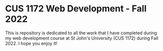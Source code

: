 # CUS 1172 Web Development - Fall 2022

This is repository is dedicated to all the work that I have completed during my web development course at St John's University (CUS 1172) during Fall 2022. I hope you enjoy it!
